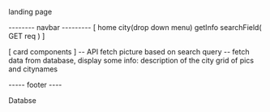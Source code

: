 landing page

--------    navbar ---------
[ home   city(drop down menu)  getInfo  searchField( GET req )  ]

[ card components ] 
-- API fetch picture based on search query
-- fetch data from database, display some info: description of the city
grid of pics and citynames




----- footer ----



Databse